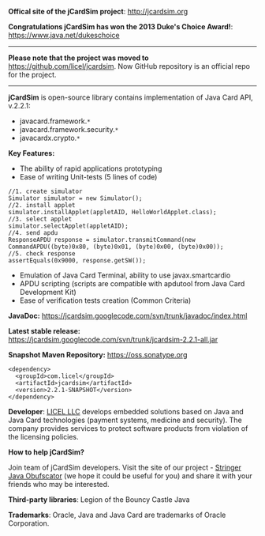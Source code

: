 **Offical site of the jCardSim project**: http://jcardsim.org

**Congratulations jCardSim has won the 2013 Duke's Choice Award!**: https://www.java.net/dukeschoice


---


**Please note that the project was moved to** https://github.com/licel/jcardsim. Now GitHub repository is an official repo for the project.


---



**jCardSim** is open-source library contains implementation of Java Card API, v.2.2.1:
  * javacard.framework.`*`
  * javacard.framework.security.`*`
  * javacardx.crypto.`*`

**Key Features:**
  * The ability of rapid applications prototyping
  * Ease of writing Unit-tests (5 lines of code)
```
//1. create simulator
Simulator simulator = new Simulator();
//2. install applet
simulator.installApplet(appletAID, HelloWorldApplet.class);
//3. select applet
simulator.selectApplet(appletAID);
//4. send apdu
ResponseAPDU response = simulator.transmitCommand(new CommandAPDU((byte)0x80, (byte)0x01, (byte)0x00, (byte)0x00));
//5. check response
assertEquals(0x9000, response.getSW());
```
  * Emulation of Java Card Terminal, ability to use javax.smartcardio
  * APDU scripting (scripts are compatible with apdutool from Java Card Development Kit)
  * Ease of verification tests creation (Common Criteria)

**JavaDoc:** https://jcardsim.googlecode.com/svn/trunk/javadoc/index.html

**Latest stable release:** https://jcardsim.googlecode.com/svn/trunk/jcardsim-2.2.1-all.jar

**Snapshot Maven Repository:** https://oss.sonatype.org
```
<dependency>
  <groupId>com.licel</groupId>
  <artifactId>jcardsim</artifactId>
  <version>2.2.1-SNAPSHOT</version>
</dependency>
```


**Developer**: [LICEL LLC](https://licel.ru) develops embedded solutions based on Java and Java Card technologies (payment systems, medicine and security). The company provides services to protect software products from violation of the licensing policies.

**How to help jCardSim?**

Join team of jCardSim developers.
Visit the site of our project - [Stringer Java Obufscator](https://jfxstore.com/stringer) (we hope it could be useful for you) and share it with your friends who may be interested.

**Third-party libraries**: Legion of the Bouncy Castle Java

**Trademarks**: Oracle, Java and Java Card are trademarks of Oracle Corporation.